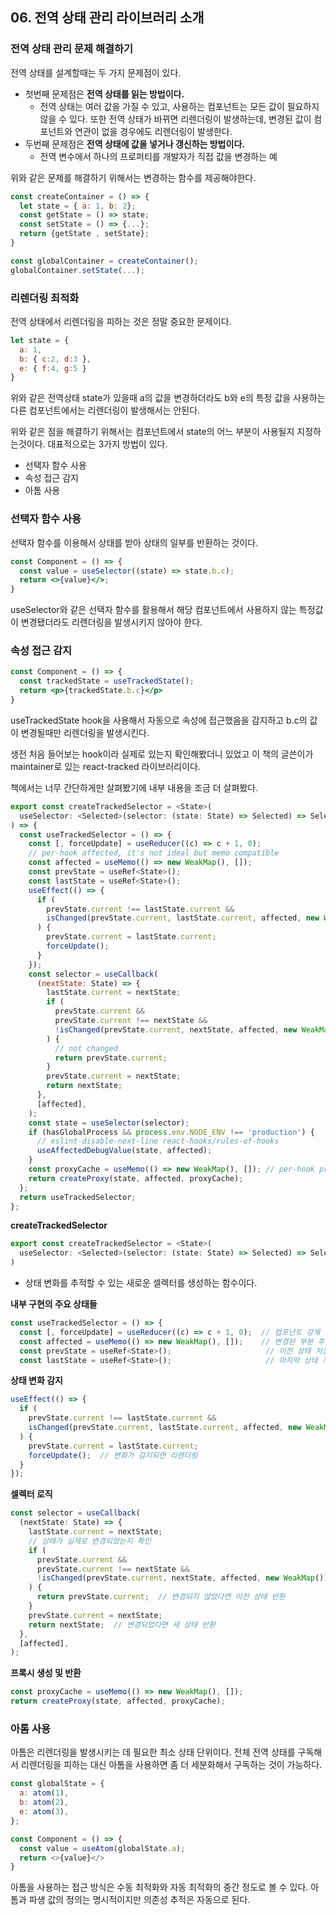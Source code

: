 ## 06. 전역 상태 관리 라이브러리 소개

### 전역 상태 관리 문제 해결하기 
전역 상태를 설계할때는 두 가지 문제점이 있다.

- 첫번째 문제점은 **전역 상태를 읽는 방법이다.** 
  - 전역 상태는 여러 값을 가질 수 있고, 사용하는 컴포넌트는 모든 값이 필요하지 않을 수 있다. 또한 전역 상태가 바뀌면 리렌더링이 발생하는데, 변경된 값이 컴포넌트와 연관이 없을 경우에도 리렌더링이 발생한다.
- 두번째 문제점은 **전역 상태에 값을 넣거나 갱신하는 방법이다.**
  - 전역 변수에서 하나의 프로퍼티를 개발자가 직접 값을 변경하는 예

위와 같은 문제를 해결하기 위해서는 변경하는 함수를 제공해야한다.

```jsx
const createContainer = () => {
  let state = { a: 1, b: 2};
  const getState = () => state;
  const setState = () => {...};
  return {getState , setState};
}

const globalContainer = createContainer();
globalContainer.setState(...);
```

### 리렌더링 최적화 
전역 상태에서 리렌더링을 피하는 것은 정말 중요한 문제이다. 

```js
let state = {
  a: 1,
  b: { c:2, d:3 },
  e: { f:4, g:5 }
}
```
위와 같은 전역상태 state가 있을때 a의 값을 변경하더라도 b와 e의 특정 값을 사용하는 다른 컴포넌트에서는 리렌더링이 발생해서는 안된다. 

위와 같은 점을 해결하기 위해서는 컴포넌트에서 state의 어느 부분이 사용될지 지정하는것이다.
대표적으로는 3가지 방법이 있다.

- 선택자 함수 사용
- 속성 접근 감지
- 아톰 사용

### 선택자 함수 사용
선택자 함수를 이용해서 상태를 받아 상태의 일부를 반환하는 것이다. 

```jsx
const Component = () => {
  const value = useSelector((state) => state.b.c);
  return <>{value}</>;
}
```

useSelector와 같은 선택자 함수를 활용해서 해당 컴포넌트에서 사용하지 않는 특정값이 변경됐더라도 리렌더링을 발생시키지 않아야 한다.

### 속성 접근 감지

```jsx
const Component = () => {
  const trackedState = useTrackedState();
  return <p>{trackedState.b.c}</p>
}
```

useTrackedState hook을 사용해서 자동으로 속성에 접근했음을 감지하고 b.c의 값이 변경될때만 리렌더링을 발생시킨다. 

생전 처음 들어보는 hook이라 실제로 있는지 확인해봤더니 있었고 이 책의 글쓴이가 maintainer로 있는 react-tracked 라이브러리이다. 

책에서는 너무 간단하게만 살펴봤기에 내부 내용을 조금 더 살펴봤다. 

```js
export const createTrackedSelector = <State>(
  useSelector: <Selected>(selector: (state: State) => Selected) => Selected,
) => {
  const useTrackedSelector = () => {
    const [, forceUpdate] = useReducer((c) => c + 1, 0);
    // per-hook affected, it's not ideal but memo compatible
    const affected = useMemo(() => new WeakMap(), []);
    const prevState = useRef<State>();
    const lastState = useRef<State>();
    useEffect(() => {
      if (
        prevState.current !== lastState.current &&
        isChanged(prevState.current, lastState.current, affected, new WeakMap())
      ) {
        prevState.current = lastState.current;
        forceUpdate();
      }
    });
    const selector = useCallback(
      (nextState: State) => {
        lastState.current = nextState;
        if (
          prevState.current &&
          prevState.current !== nextState &&
          !isChanged(prevState.current, nextState, affected, new WeakMap())
        ) {
          // not changed
          return prevState.current;
        }
        prevState.current = nextState;
        return nextState;
      },
      [affected],
    );
    const state = useSelector(selector);
    if (hasGlobalProcess && process.env.NODE_ENV !== 'production') {
      // eslint-disable-next-line react-hooks/rules-of-hooks
      useAffectedDebugValue(state, affected);
    }
    const proxyCache = useMemo(() => new WeakMap(), []); // per-hook proxyCache
    return createProxy(state, affected, proxyCache);
  };
  return useTrackedSelector;
};
```


**createTrackedSelector**
```js
export const createTrackedSelector = <State>(
  useSelector: <Selected>(selector: (state: State) => Selected) => Selected,
)
```

- 상태 변화를 추적할 수 있는 새로운 셀렉터를 생성하는 함수이다.

**내부 구현의 주요 상태들**
```js
const useTrackedSelector = () => {
  const [, forceUpdate] = useReducer((c) => c + 1, 0);  // 컴포넌트 강제 리렌더링용
  const affected = useMemo(() => new WeakMap(), []);    // 변경된 부분 추적
  const prevState = useRef<State>();                     // 이전 상태 저장
  const lastState = useRef<State>();                     // 마지막 상태 저장
```

**상태 변화 감지**

```js
useEffect(() => {
  if (
    prevState.current !== lastState.current &&
    isChanged(prevState.current, lastState.current, affected, new WeakMap())
  ) {
    prevState.current = lastState.current;
    forceUpdate();  // 변화가 감지되면 리렌더링
  }
});
```

**셀렉터 로직**

```js
const selector = useCallback(
  (nextState: State) => {
    lastState.current = nextState;
    // 상태가 실제로 변경되었는지 확인
    if (
      prevState.current &&
      prevState.current !== nextState &&
      !isChanged(prevState.current, nextState, affected, new WeakMap())
    ) {
      return prevState.current;  // 변경되지 않았다면 이전 상태 반환
    }
    prevState.current = nextState;
    return nextState;  // 변경되었다면 새 상태 반환
  },
  [affected],
);
```

**프록시 생성 및 반환**
```js
const proxyCache = useMemo(() => new WeakMap(), []); 
return createProxy(state, affected, proxyCache);
```

### 아톰 사용
아톰은 리렌더링을 발생시키는 데 필요한 최소 상태 단위이다. 전체 전역 상태를 구독해서 리렌더링을 피하는 대신 아톰을 사용하면 좀 더 세분화해서 구독하는 것이 가능하다.

```js
const globalState = {
  a: atom(1),
  b: atom(2),
  e: atom(3),
};

const Component = () => {
  const value = useAtom(globalState.a);
  return <>{value}</>
}
```

아톰을 사용하는 접근 방식은 수동 최적화와 자동 최적화의 중간 정도로 볼 수 있다. 아톰과 파생 값의 정의는 명시적이지만 의존성 추적은 자동으로 된다.
